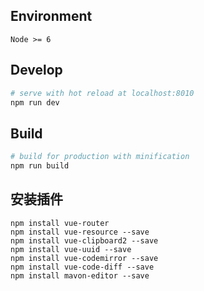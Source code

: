## Environment

`Node >= 6`

## Develop

``` bash
# serve with hot reload at localhost:8010
npm run dev
```

## Build

``` bash
# build for production with minification
npm run build
```

## 安装插件

```shell
npm install vue-router
npm install vue-resource --save
npm install vue-clipboard2 --save
npm install vue-uuid --save
npm install vue-codemirror --save
npm install vue-code-diff --save
npm install mavon-editor --save
```


